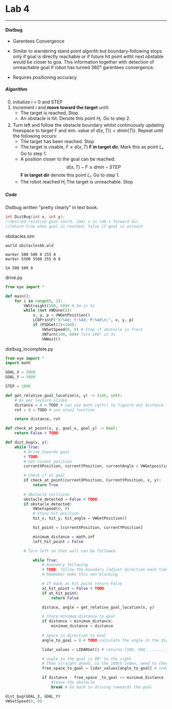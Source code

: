 # Lab 4
---
#### Distbug

- Garentees Convergence
- Similar to wandering stand point algorith but boundary-following stops only if goal is directly reachable or if future hit point witht next obstable would be closer to goa. This information together with detection of unreachable goal if robot has turned 360° garentees convergence.

- Requires positioning accuracy


##### Algorithm

0. initialize i = 0 and STEP
1. Increment i and **move toward the target** until:
   - The target is reached, Stop.
   - An obstacle is hit. Denote this point $H_i$. Go to step 2.
2. Turn left and follow the obstacle boundary whilst continuously updating freespace to target F and min. value of $d(x, T)(=d\scriptscriptstyle min$$(T))$. Repeat until the following occurs:
   - The target has been reached. Stop
   - The target is visable, $F \geqslant d(x, T)$ **F in target dir.** Mark this as point $L_i$. Go to step 1.
   - A position closer to the goal can be reached: $$d(x, T)-F \leqslant d\scriptscriptstyle min  - STEP$$ **F in target dir** denote this point $L_i$. Go to step 1.
   - The robot reached $H_i$ The target is unreachable. Stop



##### Code
Distbug written "pretty clearly" in text book.


```c
int DistBug(int x, int y);
//desired relative goal coord. [mm] x in rob's forward dir.
//return true when goal is reached; false if goal is unreach
```

obstacles.sim
```text
world obstacles6k.wld

marker 500 500 0 255 0
marker 5500 5500 255 0 0

S4 500 500 0
```

drive.py
```python
from eye import *

def main():
    for i in range(0, 2):
        VWStraight(500, 50)# 0.5m is 5s
        while (not VWDone()):
            x, y, p = VWGetPosition()
            LCDPrintF("X:%4d; Y:%4d; P:%4d\n;", x, y, p)
            if (PSDGet(2)<100):
                VWSetSpeed(0, 0) # Stop if obstacle in front
                VWTurn(180, 60)# Turn 180° in 3s
                VWWait()
```



distbug_incomplete.py
``` python
from eye import *
import math

GOAL_X = 3000
GOAL_Y = 3000

STEP = 1000

def get_relative_goal_location(x, y) -> (int, int):
    # As per lecture slides
    distance = 0 = TODO # can use math.sqrt() to figuire out distance to point
    rot = 0 = TODO # use atan2 function

    return distance, rot

def check_at_point(x, y, goal_x, goal_y) -> bool:
    return False # TODO 

def dist_bug(x, y):
    while True:
        # Drive towards goal
        # TODO
        # Get curent position
        currentXPosition, currentYPosition, currentAngle = VWGetposition()

        # Check if at goal
        if check_at_point(currentXPosition, CurrentYPosition, x, y):
            return True
        
        # Obstacle collision
        obstacle_detected = False # TODO
        if obstacle_detected:
            VWSetspeed(0, 0)
            # Store hit position
            hit_x, hit_y, hit_angle = VWGetPosition()

            hit_point = [currentXPosition, currentYPosition]

            minimum_distance = math.inf
            left_hit_point = False

        # Turn left so that wall can be followed

            while True:
                # boundary following
                # TODO: follow the boundary (adjust direction each time this loop executes)
                # Remember make this non-blocking

                # If back at hit point return False
                at_hit_point = False # TODO
                if at_hit_point:
                    return False

                distace, angle = get_relative_goal_location(x, y)

                # Store minimum distance to goal
                if distance < minimum_distance:
                    minimum_distance = distance
                
                # Space in direction to Goal
                angle_to_goal = 0 # TODO calculate the angle in the direction of the goal

                lidar_values = LIDARGet() # returns [100, 998, ....., 700, ... 99]

                # angle to the goal is 90° to the right 
                # Then straight ahead, is the 180th index, need to check the 180+90th = 270th element
                free_space_to_goal = lidar_values[angle_to_goal] # index 180 is straight ahead

                if distance - free_space _to_goal <= minimum_distance - Step:
                    #leave the obstacle
                    break # Go back to driving towoards the goal

dist_bug(GOAL_X, GOAL_Y)
VWSetSpeed(0, 0)
```